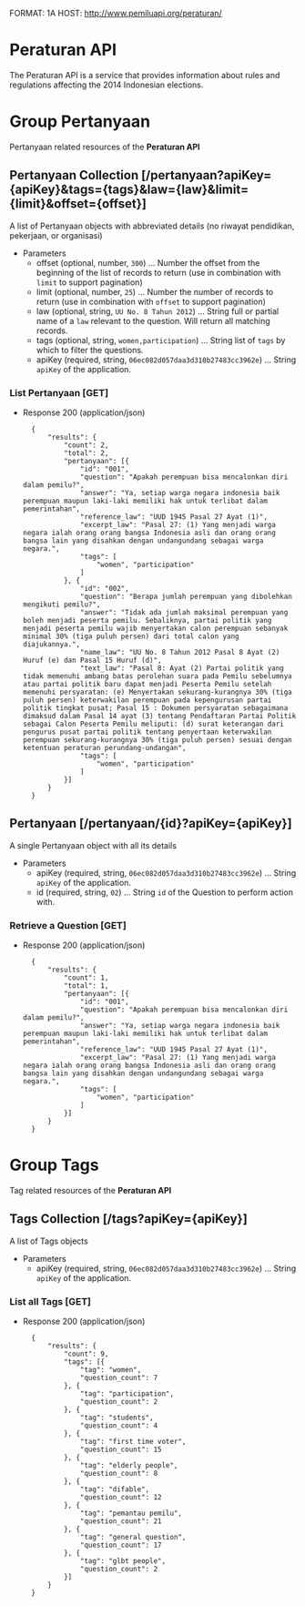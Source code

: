 FORMAT: 1A
HOST: http://www.pemiluapi.org/peraturan/

# Peraturan API
The Peraturan API is a service that provides information about rules and regulations affecting the 2014 Indonesian elections.

# Group Pertanyaan
Pertanyaan related resources of the **Peraturan API**

## Pertanyaan Collection [/pertanyaan?apiKey={apiKey}&tags={tags}&law={law}&limit={limit}&offset={offset}]
A list of Pertanyaan objects with abbreviated details (no riwayat pendidikan, pekerjaan, or organisasi)

+ Parameters
    + offset (optional, number, `300`) ... Number the offset from the beginning of the list of records to return (use in combination with `limit` to support pagination)
    + limit (optional, number, `25`) ... Number the number of records to return (use in combination with `offset` to support pagination)
    + law (optional, string, `UU No. 8 Tahun 2012`) ... String full or partial name of a `law` relevant to the question. Will return all matching records.
    + tags (optional, string, `women,participation`) ... String list of `tags` by which to filter the questions.
    + apiKey (required, string, `06ec082d057daa3d310b27483cc3962e`) ... String `apiKey` of the application.

### List Pertanyaan [GET]
+ Response 200 (application/json)

        {
            "results": {
                "count": 2,
                "total": 2,
                "pertanyaan": [{
                    "id": "001",
                    "question": "Apakah perempuan bisa mencalonkan diri dalam pemilu?",
                    "answer": "Ya, setiap warga negara indonesia baik perempuan maupun laki-laki memiliki hak untuk terlibat dalam pemerintahan",
                    "reference_law": "UUD 1945 Pasal 27 Ayat (1)",
                    "excerpt_law": "Pasal 27: (1) Yang menjadi warga negara ialah orang orang bangsa Indonesia asli dan orang orang bangsa lain yang disahkan dengan undangundang sebagai warga negara.",
                    "tags": [
                        "women", "participation"
                    ]
                }, {
                    "id": "002",
                    "question": "Berapa jumlah perempuan yang dibolehkan mengikuti pemilu?",
                    "answer": "Tidak ada jumlah maksimal perempuan yang boleh menjadi peserta pemilu. Sebaliknya, partai politik yang menjadi peserta pemilu wajib menyertakan calon perempuan sebanyak minimal 30% (tiga puluh persen) dari total calon yang diajukannya.",
                    "name_law": "UU No. 8 Tahun 2012 Pasal 8 Ayat (2) Huruf (e) dan Pasal 15 Huruf (d)",
                    "text_law": "Pasal 8: Ayat (2) Partai politik yang tidak memenuhi ambang batas perolehan suara pada Pemilu sebelumnya atau partai politik baru dapat menjadi Peserta Pemilu setelah memenuhi persyaratan: (e) Menyertakan sekurang-kurangnya 30% (tiga puluh persen) keterwakilan perempuan pada kepengurusan partai politik tingkat pusat; Pasal 15 : Dokumen persyaratan sebagaimana dimaksud dalam Pasal 14 ayat (3) tentang Pendaftaran Partai Politik sebagai Calon Peserta Pemilu meliputi: (d) surat keterangan dari pengurus pusat partai politik tentang penyertaan keterwakilan perempuan sekurang-kurangnya 30% (tiga puluh persen) sesuai dengan ketentuan peraturan perundang-undangan",
                    "tags": [
                        "women", "participation"
                    ]
                }]
            }
        }

## Pertanyaan [/pertanyaan/{id}?apiKey={apiKey}]
A single Pertanyaan object with all its details

+ Parameters
    + apiKey (required, string, `06ec082d057daa3d310b27483cc3962e`) ... String `apiKey` of the application.
    + id (required, string, `02`) ... String `id` of the Question to perform action with.

### Retrieve a Question [GET]
+ Response 200 (application/json)

        {
            "results": {
                "count": 1,
                "total": 1,
                "pertanyaan": [{
                    "id": "001",
                    "question": "Apakah perempuan bisa mencalonkan diri dalam pemilu?",
                    "answer": "Ya, setiap warga negara indonesia baik perempuan maupun laki-laki memiliki hak untuk terlibat dalam pemerintahan",
                    "reference_law": "UUD 1945 Pasal 27 Ayat (1)",
                    "excerpt_law": "Pasal 27: (1) Yang menjadi warga negara ialah orang orang bangsa Indonesia asli dan orang orang bangsa lain yang disahkan dengan undangundang sebagai warga negara.",
                    "tags": [
                        "women", "participation"
                    ]
                }]
            }
        }

# Group Tags
Tag related resources of the **Peraturan API**

## Tags Collection [/tags?apiKey={apiKey}]
A list of Tags objects

+ Parameters
    + apiKey (required, string, `06ec082d057daa3d310b27483cc3962e`) ... String `apiKey` of the application.

### List all Tags [GET]
+ Response 200 (application/json)

        {
            "results": {
                "count": 9,
                "tags": [{
                    "tag": "women",
                    "question_count": 7
                }, {
                    "tag": "participation",
                    "question_count": 2
                }, {
                    "tag": "students",
                    "question_count": 4
                }, {
                    "tag": "first time voter",
                    "question_count": 15
                }, {
                    "tag": "elderly people",
                    "question_count": 8
                }, {
                    "tag": "difable",
                    "question_count": 12
                }, {
                    "tag": "pemantau pemilu",
                    "question_count": 21
                }, {
                    "tag": "general question",
                    "question_count": 17
                }, {
                    "tag": "glbt people",
                    "question_count": 2
                }]
            }
        }
